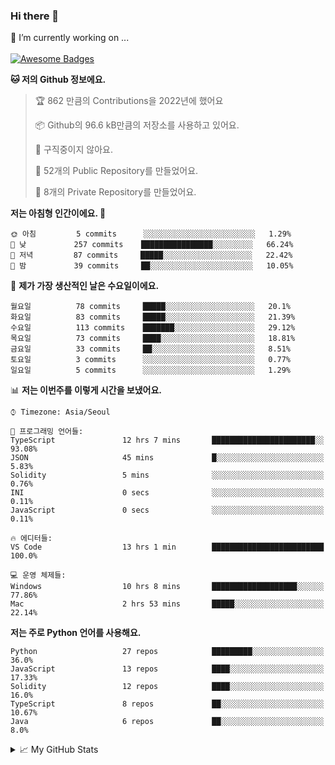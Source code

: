 ### Hi there 👋 
🔭 I’m currently working on ... </br></br>
[![Awesome Badges](https://img.shields.io/badge/Introduce-EN-green.svg)](https://github.com/tlatkdgus1/tlatkdgus1/blob/main/README.md.en)

<!--START_SECTION:waka-->
**🐱 저의 Github 정보에요.** 

> 🏆 862 만큼의 Contributions을 2022년에 했어요
 > 
> 📦 Github의 96.6 kB만큼의 저장소를 사용하고 있어요. 
 > 
> 🚫 구직중이지 않아요.
 > 
> 📜 52개의 Public Repository를 만들었어요. 
 > 
> 🔑 8개의 Private Repository를 만들었어요.  

**저는 아침형 인간이에요. 🐤** 

```text
🌞 아침         5 commits      ░░░░░░░░░░░░░░░░░░░░░░░░░   1.29% 
🌆 낮　         257 commits    ████████████████░░░░░░░░░   66.24% 
🌃 저녁         87 commits     █████░░░░░░░░░░░░░░░░░░░░   22.42% 
🌙 밤　         39 commits     ██░░░░░░░░░░░░░░░░░░░░░░░   10.05%

```
📅 **제가 가장 생산적인 날은 수요일이에요.** 

```text
월요일          78 commits     █████░░░░░░░░░░░░░░░░░░░░   20.1% 
화요일          83 commits     █████░░░░░░░░░░░░░░░░░░░░   21.39% 
수요일          113 commits    ███████░░░░░░░░░░░░░░░░░░   29.12% 
목요일          73 commits     ████░░░░░░░░░░░░░░░░░░░░░   18.81% 
금요일          33 commits     ██░░░░░░░░░░░░░░░░░░░░░░░   8.51% 
토요일          3 commits      ░░░░░░░░░░░░░░░░░░░░░░░░░   0.77% 
일요일          5 commits      ░░░░░░░░░░░░░░░░░░░░░░░░░   1.29%

```


📊 **저는 이번주를 이렇게 시간을 보냈어요.** 

```text
⌚︎ Timezone: Asia/Seoul

💬 프로그래밍 언어들: 
TypeScript               12 hrs 7 mins       ███████████████████████░░   93.08% 
JSON                     45 mins             █░░░░░░░░░░░░░░░░░░░░░░░░   5.83% 
Solidity                 5 mins              ░░░░░░░░░░░░░░░░░░░░░░░░░   0.76% 
INI                      0 secs              ░░░░░░░░░░░░░░░░░░░░░░░░░   0.11% 
JavaScript               0 secs              ░░░░░░░░░░░░░░░░░░░░░░░░░   0.11%

🔥 에디터들: 
VS Code                  13 hrs 1 min        █████████████████████████   100.0%

💻 운영 체제들: 
Windows                  10 hrs 8 mins       ███████████████████░░░░░░   77.86% 
Mac                      2 hrs 53 mins       █████░░░░░░░░░░░░░░░░░░░░   22.14%

```

**저는 주로 Python 언어를 사용해요.** 

```text
Python                   27 repos            █████████░░░░░░░░░░░░░░░░   36.0% 
JavaScript               13 repos            ████░░░░░░░░░░░░░░░░░░░░░   17.33% 
Solidity                 12 repos            ████░░░░░░░░░░░░░░░░░░░░░   16.0% 
TypeScript               8 repos             ██░░░░░░░░░░░░░░░░░░░░░░░   10.67% 
Java                     6 repos             ██░░░░░░░░░░░░░░░░░░░░░░░   8.0%

```



<!--END_SECTION:waka-->

<details>
<summary>📈 My GitHub Stats</summary>
<p align="center"> <img src="https://github-readme-stats.vercel.app/api?username=tlatkdgus1&show_icons=true" alt="tlatkdgus1" />
</details>
